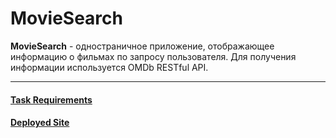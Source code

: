 # MovieSearch
**MovieSearch**  - одностраничное приложение, отображающее информацию о фильмах по запросу пользователя.
Для получения информации используется OMDb RESTful API.

---

#### [Task Requirements](https://github.com/rolling-scopes-school/tasks/blob/master/tasks/movie-search.md)
#### [Deployed Site](https://kamikozz-movie-search.netlify.app)
